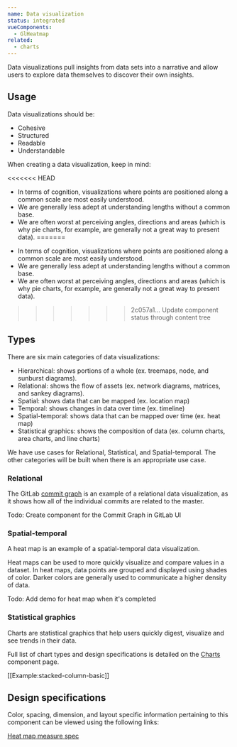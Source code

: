 ```yaml
---
name: Data visualization
status: integrated
vueComponents:
  - GlHeatmap
related:
  - charts
---
```


Data visualizations pull insights from data sets into a narrative and allow users to explore data themselves to discover their own insights.

## Usage

Data visualizations should be:

- Cohesive
- Structured
- Readable
- Understandable

When creating a data visualization, keep in mind:

<<<<<<< HEAD
- In terms of cognition, visualizations where points are positioned along a common scale are most easily understood.
- We are generally less adept at understanding lengths without a common base.
- We are often worst at perceiving angles, directions and areas (which is why pie charts, for example, are generally not a great way to present data).
=======
*   In terms of cognition, visualizations where points are positioned along a common scale are most easily understood.
*   We are generally less adept at understanding lengths without a common base.
*   We are often worst at perceiving angles, directions and areas (which is why pie charts, for example, are generally not a great way to present data).
>>>>>>> 2c057a1... Update component status through content tree

## Types

There are six main categories of data visualizations:

- Hierarchical: shows portions of a whole (ex. treemaps, node, and sunburst diagrams).
- Relational: shows the flow of assets (ex. network diagrams, matrices, and sankey diagrams).
- Spatial: shows data that can be mapped (ex. location map)
- Temporal: shows changes in data over time (ex. timeline)
- Spatial-temporal: shows data that can be mapped over time (ex. heat map)
- Statistical graphics: shows the composition of data (ex. column charts, area charts, and line charts)

We have use cases for Relational, Statistical, and Spatial-temporal. The other categories will be built when there is an appropriate use case.

### Relational

The GitLab [commit graph](https://gitlab.com/gitlab-org/gitlab-ui/-/network/master) is an example of a relational data visualization, as it shows how all of the individual commits are related to the master.

Todo: Create component for the Commit Graph in GitLab UI

### Spatial-temporal

A heat map is an example of a spatial-temporal data visualization.

Heat maps can be used to more quickly visualize and compare values in a dataset. In heat maps, data points are grouped and displayed using shades of color. Darker colors are generally used to communicate a higher density of data.

Todo: Add demo for heat map when it's completed

### Statistical graphics

Charts are statistical graphics that help users quickly digest, visualize and see trends in their data.

Full list of chart types and design specifications is detailed on the [Charts](/components/charts) component page.

[[Example:stacked-column-basic]]

## Design specifications

Color, spacing, dimension, and layout specific information pertaining to this component can be viewed using the following links:

[Heat map measure spec](http://gitlab-org.gitlab.io/gitlab-design/hosted/amelia/gitlab-design%23306-add-heat-maps-to-pattern-library-spec-previews/)

